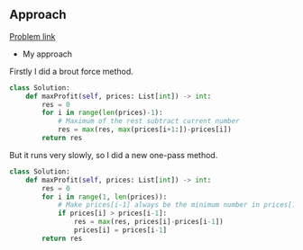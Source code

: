 ## Approach

[Problem link](https://leetcode.com/problems/best-time-to-buy-and-sell-stock/)

- My approach

Firstly I did a brout force method.

```python
class Solution:
    def maxProfit(self, prices: List[int]) -> int:
        res = 0
        for i in range(len(prices)-1):
            # Maximum of the rest subtract current number
            res = max(res, max(prices[i+1:])-prices[i])
        return res
```

But it runs very slowly, so I did a new one-pass method.

```python
class Solution:
    def maxProfit(self, prices: List[int]) -> int:
        res = 0
        for i in range(1, len(prices)):
            # Make prices[i-1] always be the minimum number in prices[:i]
            if prices[i] > prices[i-1]:
                res = max(res, prices[i]-prices[i-1])
                prices[i] = prices[i-1]
        return res
```
